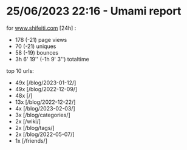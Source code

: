# 25/06/2023 22:16 - Umami report
for www.shifeiti.com [24h] :

 - 178 (-21) page views
 - 70 (-21) uniques
 - 58 (-19) bounces
 - 3h 6' 19'' (-1h 9' 3'') totaltime


top 10 urls:
 - 49x [/blog/2023-01-12/]
 - 49x [/blog/2022-12-09/]
 - 48x [/]
 - 13x [/blog/2022-12-22/]
 - 4x [/blog/2023-02-03/]
 - 3x [/blog/categories/]
 - 2x [/wiki/]
 - 2x [/blog/tags/]
 - 2x [/blog/2022-05-07/]
 - 1x [/friends/]


